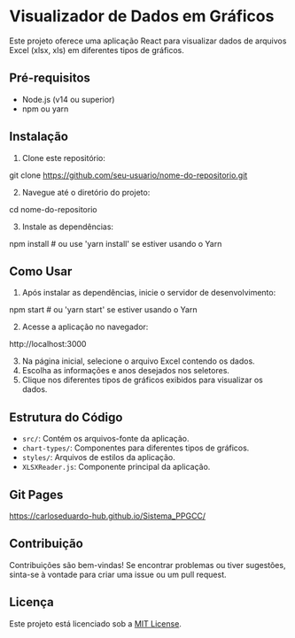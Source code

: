 # Visualizador de Dados em Gráficos

Este projeto oferece uma aplicação React para visualizar dados de arquivos Excel (xlsx, xls) em diferentes tipos de gráficos.

## Pré-requisitos

- Node.js (v14 ou superior)
- npm ou yarn

## Instalação

1. Clone este repositório:

git clone https://github.com/seu-usuario/nome-do-repositorio.git


2. Navegue até o diretório do projeto:

cd nome-do-repositorio


3. Instale as dependências:

npm install # ou use 'yarn install' se estiver usando o Yarn


## Como Usar

1. Após instalar as dependências, inicie o servidor de desenvolvimento:

npm start # ou 'yarn start' se estiver usando o Yarn


2. Acesse a aplicação no navegador:

http://localhost:3000


3. Na página inicial, selecione o arquivo Excel contendo os dados.
4. Escolha as informações e anos desejados nos seletores.
5. Clique nos diferentes tipos de gráficos exibidos para visualizar os dados.

## Estrutura do Código

- `src/`: Contém os arquivos-fonte da aplicação.
- `chart-types/`: Componentes para diferentes tipos de gráficos.
- `styles/`: Arquivos de estilos da aplicação.
- `XLSXReader.js`: Componente principal da aplicação.

## Git Pages

https://carloseduardo-hub.github.io/Sistema_PPGCC/

## Contribuição

Contribuições são bem-vindas! Se encontrar problemas ou tiver sugestões, sinta-se à vontade para criar uma issue ou um pull request.

## Licença

Este projeto está licenciado sob a [MIT License](LICENSE).
